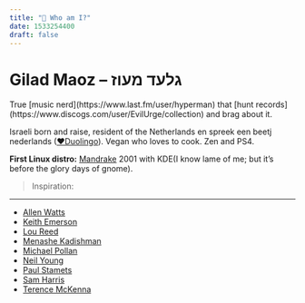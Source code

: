 ```yaml
---
title: "🧔 Who am I?"
date: 1533254400
draft: false
---
```

Gilad Maoz – גלעד מעוז
===
<link rel="stylesheet" href="https://use.fontawesome.com/releases/v5.0.13/css/all.css" integrity="sha384-DNOHZ68U8hZfKXOrtjWvjxusGo9WQnrNx2sqG0tfsghAvtVlRW3tvkXWZh58N9jp" crossorigin="anonymous"><a href="https://www.last.fm/user/hyperman"><i class="fab fa-lastfm fa-2x"></i></a> <a href="https://www.discogs.com/user/EvilUrge/collection"><i class="fas fa-compact-disc fa-2x"></i></a> <a href="https://open.spotify.com/user/1294927558"><i class="fab fa-spotify fa-2x"></i></a>
True [music nerd](https://www.last.fm/user/hyperman) that [hunt records](https://www.discogs.com/user/EvilUrge/collection) and brag about it.

Israeli born and raise, resident of the Netherlands en spreek een beetj nederlands ([♥Duolingo](https://www.duolingo.com/EvilUrge)).
Vegan who loves to cook. Zen and PS4.

<b>First Linux distro:</b> [Mandrake](https://en.wikipedia.org/wiki/Mandriva_Linux) 2001 with KDE(I know lame of me; but it’s before the glory days of gnome).

>Inspiration:
---
* [Allen Watts](https://en.wikipedia.org/wiki/Neil_Young)
* [Keith Emerson](https://en.wikipedia.org/wiki/Keith_Emerson)
* [Lou Reed](https://en.wikipedia.org/wiki/Lou_Reed)
* [Menashe Kadishman](https://en.wikipedia.org/wiki/Menashe_Kadishman)
* [Michael Pollan](https://en.wikipedia.org/wiki/Michael_Pollan)
* [Neil Young](https://en.wikipedia.org/wiki/Neil_Young)
* [Paul Stamets](https://en.wikipedia.org/wiki/Paul_Stamets)
* [Sam Harris](https://en.wikipedia.org/wiki/Sam_Harris)
* [Terence McKenna](https://en.wikipedia.org/wiki/Terence_McKenna)
